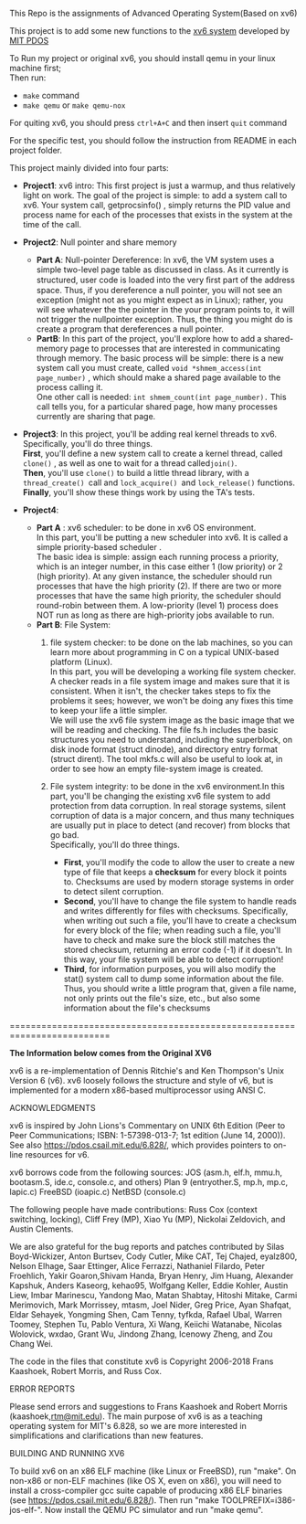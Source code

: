 This Repo is the assignments of Advanced Operating System(Based on xv6)

This project is to add some new  functions to the [xv6 system](https://pdos.csail.mit.edu/6.828/2012/xv6.html) developed by [MIT PDOS](https://pdos.csail.mit.edu/)

To Run my project or original xv6, you should install qemu in your linux machine first; <br>
Then run:

+   `make` command 
+   `make qemu` or `make qemu-nox`

For quiting xv6, you should press `ctrl+A+C` and then insert `quit` command

For  the specific test, you should follow the instruction from README in each project folder.

This project mainly divided into four parts:

+ **Project1**: xv6 intro: This first project is just a warmup, and thus relatively light on work. 
The goal of the project is simple: to add a system call to xv6. Your system call, getprocsinfo() , 
simply returns the PID value and process name for each of the processes that exists in the system at the time of the call.

+ **Project2**: Null pointer and share memory
	- **Part A**: Null-pointer Dereference: In xv6, the VM system uses a simple two-level page table as discussed in class. As it currently is structured, user code is loaded into the very ﬁrst part of the address space. Thus, if you dereference a null pointer, you will not see an exception (might not as you might expect as in Linux); rather, you will see whatever the the pointer in the your program points to, it will not trigger the nullpointer exception. Thus, the thing you might do is create a program that dereferences a null pointer.
	- **PartB**:  In this part of the project, you'll explore how to add a shared-memory page to processes that are interested in communicating through memory. The basic process will be simple: there is a new system call you must create, called `void *shmem_access(int page_number)` , which should make a shared page available to the process calling it.<br> One other call is needed: `int shmem_count(int page_number).` This call tells you, for a particular shared page, how many processes currently are sharing that page.
	
+ **Project3**: In this project, you'll be adding real kernel threads to xv6. Specifically, you'll do three things. <br>**First**, you'll define a new system call to create a kernel thread, called `clone()` , as well as one to wait for a thread called` join() `. <br>**Then**, you'll use `clone()` to build a little thread library, with a `thread_create() `call and `lock_acquire() `and `lock_release()` functions.<br> **Finally**, you'll show these things work by using the TA's tests. 

+ **Project4**:
	- **Part A** : xv6 scheduler: to be done in xv6 OS environment.<br> In this part, you'll be putting a new scheduler into xv6. It is called a simple priority-based scheduler .<br> The basic idea is simple: assign each running process a priority, which is an integer number, in this case either 1 (low priority) or 2 (high priority). At any given instance, the scheduler should run processes that have the high priority (2). If there are two or more processes that have the same high priority, the scheduler should round-robin between them. A low-priority (level 1) process does NOT run as long as there are high-priority jobs available to run.
	- **Part B**: File System:
		1. file system checker: to be done on the lab machines, so you can learn more about programming in C on a typical UNIX-based platform (Linux).<br> In this part, you will be developing a working file system checker. A checker reads in a file system image and makes sure that it is consistent. When it isn't, the checker takes steps to fix the problems it sees; however, we won't be doing any fixes this time to keep your life a little simpler.<br>We will use the xv6 file system image as the basic image that we will be reading and checking. The file fs.h includes the basic structures you need to understand, including the superblock, on disk inode format (struct dinode), and directory entry format (struct dirent). The tool mkfs.c will also be useful to look at, in order to see how an empty file-system image is created.
		
		2.  File system integrity: to be done in the xv6 environment.In this part, you'll be changing the existing xv6 file system to add protection from data corruption. In real storage systems, silent corruption of data is a major concern, and thus many techniques are usually put in place to detect (and recover) from blocks that go bad.<br>Specifically, you'll do three things. 
		
			+ **First**, you'll modify the code to allow the user to create a new type of file that keeps a **checksum** for every block it points to. Checksums are used by modern storage systems in order to detect silent corruption.
			+ **Second**, you'll have to change the file system to handle reads and writes differently for files with checksums. Specifically, when writing out such a file, you'll have to create a checksum for every block of the file; when reading such a file, you'll have to check and make sure the block still matches the stored checksum, returning an error code (-1) if it doesn't. In this way, your file system will be able to detect corruption!
			+ **Third**, for information purposes, you will also modify the stat() system call to dump some information about the file. Thus, you should write a little program that, given a file name, not only prints out the file's size, etc., but also some information about the file's checksums


=========================================================================

**The Information below comes from the Original XV6**


xv6 is a re-implementation of Dennis Ritchie's and Ken Thompson's Unix
Version 6 (v6).  xv6 loosely follows the structure and style of v6,
but is implemented for a modern x86-based multiprocessor using ANSI C.

ACKNOWLEDGMENTS

xv6 is inspired by John Lions's Commentary on UNIX 6th Edition (Peer
to Peer Communications; ISBN: 1-57398-013-7; 1st edition (June 14,
2000)). See also https://pdos.csail.mit.edu/6.828/, which
provides pointers to on-line resources for v6.

xv6 borrows code from the following sources:
    JOS (asm.h, elf.h, mmu.h, bootasm.S, ide.c, console.c, and others)
    Plan 9 (entryother.S, mp.h, mp.c, lapic.c)
    FreeBSD (ioapic.c)
    NetBSD (console.c)

The following people have made contributions: Russ Cox (context switching,
locking), Cliff Frey (MP), Xiao Yu (MP), Nickolai Zeldovich, and Austin
Clements.

We are also grateful for the bug reports and patches contributed by Silas
Boyd-Wickizer, Anton Burtsev, Cody Cutler, Mike CAT, Tej Chajed, eyalz800,
Nelson Elhage, Saar Ettinger, Alice Ferrazzi, Nathaniel Filardo, Peter
Froehlich, Yakir Goaron,Shivam Handa, Bryan Henry, Jim Huang, Alexander
Kapshuk, Anders Kaseorg, kehao95, Wolfgang Keller, Eddie Kohler, Austin
Liew, Imbar Marinescu, Yandong Mao, Matan Shabtay, Hitoshi Mitake, Carmi
Merimovich, Mark Morrissey, mtasm, Joel Nider, Greg Price, Ayan Shafqat,
Eldar Sehayek, Yongming Shen, Cam Tenny, tyfkda, Rafael Ubal, Warren
Toomey, Stephen Tu, Pablo Ventura, Xi Wang, Keiichi Watanabe, Nicolas
Wolovick, wxdao, Grant Wu, Jindong Zhang, Icenowy Zheng, and Zou Chang Wei.

The code in the files that constitute xv6 is
Copyright 2006-2018 Frans Kaashoek, Robert Morris, and Russ Cox.

ERROR REPORTS

Please send errors and suggestions to Frans Kaashoek and Robert Morris
(kaashoek,rtm@mit.edu). The main purpose of xv6 is as a teaching
operating system for MIT's 6.828, so we are more interested in
simplifications and clarifications than new features.

BUILDING AND RUNNING XV6

To build xv6 on an x86 ELF machine (like Linux or FreeBSD), run
"make". On non-x86 or non-ELF machines (like OS X, even on x86), you
will need to install a cross-compiler gcc suite capable of producing
x86 ELF binaries (see https://pdos.csail.mit.edu/6.828/).
Then run "make TOOLPREFIX=i386-jos-elf-". Now install the QEMU PC
simulator and run "make qemu".
